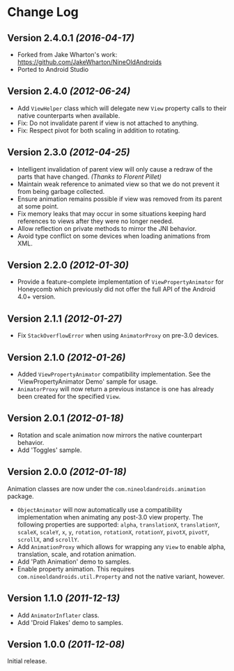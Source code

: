 Change Log
==========

Version 2.4.0.1 *(2016-04-17)*
----------------------------

 * Forked from Jake Wharton's work: https://github.com/JakeWharton/NineOldAndroids
 * Ported to Android Studio


Version 2.4.0 *(2012-06-24)*
----------------------------

 * Add `ViewHelper` class which will delegate new `View` property calls to
   their native counterparts when available.
 * Fix: Do not invalidate parent if view is not attached to anything.
 * Fix: Respect pivot for both scaling in addition to rotating.


Version 2.3.0 *(2012-04-25)*
----------------------------

 * Intelligent invalidation of parent view will only cause a redraw of the
   parts that have changed. *(Thanks to Florent Pillet)*
 * Maintain weak reference to animated view so that we do not prevent it from
   being garbage collected.
 * Ensure animation remains possible if view was removed from its parent at
   some point.
 * Fix memory leaks that may occur in some situations keeping hard references
   to views after they were no longer needed.
 * Allow reflection on private methods to mirror the JNI behavior.
 * Avoid type conflict on some devices when loading animations from XML.


Version 2.2.0 *(2012-01-30)*
----------------------------

 * Provide a feature-complete implementation of `ViewPropertyAnimator` for
   Honeycomb which previously did not offer the full API of the Android 4.0+
   version.


Version 2.1.1 *(2012-01-27)*
----------------------------

 * Fix `StackOverflowError` when using `AnimatorProxy` on pre-3.0 devices.


Version 2.1.0 *(2012-01-26)*
----------------------------

 * Added `ViewPropertyAnimator` compatibility implementation. See the
   'ViewPropertyAnimator Demo' sample for usage.
 * `AnimatorProxy` will now return a previous instance is one has already
   been created for the specified `View`.


Version 2.0.1 *(2012-01-18)*
----------------------------

 * Rotation and scale animation now mirrors the native counterpart behavior.
 * Add 'Toggles' sample.


Version 2.0.0 *(2012-01-18)*
----------------------------

Animation classes are now under the `com.nineoldandroids.animation` package.

 * `ObjectAnimator` will now automatically use a compatibility implementation
   when animating any post-3.0 view property. The following properties are
   supported: `alpha`, `translationX`, `translationY`, `scaleX`, `scaleY`,
   `x`, `y`, `rotation`, `rotationX`, `rotationY`, `pivotX`, `pivotY`,
   `scrollX`, and `scrollY`.
 * Add `AnimationProxy` which allows for wrapping any `View` to enable
   alpha, translation, scale, and rotation animation.
 * Add 'Path Animation' demo to samples.
 * Enable property animation. This requires `com.nineoldandroids.util.Property`
   and not the native variant, however.


Version 1.1.0 *(2011-12-13)*
----------------------------

 * Add `AnimatorInflater` class.
 * Add 'Droid Flakes' demo to samples.


Version 1.0.0 *(2011-12-08)*
----------------------------

Initial release.
